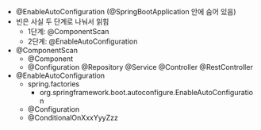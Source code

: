 - @EnableAutoConfiguration (@SpringBootApplication 안에 숨어 있음)
- 빈은 사실 두 단계로 나눠서 읽힘
  - 1단계: @ComponentScan
  - 2단계: @EnableAutoConfiguration
- @ComponentScan
  - @Component
  - @Configuration @Repository @Service @Controller @RestController
- @EnableAutoConfiguration
  - spring.factories
    - org.springframework.boot.autoconfigure.EnableAutoConfiguration
  - @Configuration
  - @ConditionalOnXxxYyyZzz